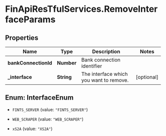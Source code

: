 # FinApiResTfulServices.RemoveInterfaceParams

## Properties
Name | Type | Description | Notes
------------ | ------------- | ------------- | -------------
**bankConnectionId** | **Number** | Bank connection identifier | 
**_interface** | **String** | The interface which you want to remove. | [optional] 


<a name="InterfaceEnum"></a>
## Enum: InterfaceEnum


* `FINTS_SERVER` (value: `"FINTS_SERVER"`)

* `WEB_SCRAPER` (value: `"WEB_SCRAPER"`)

* `xS2A` (value: `"XS2A"`)




